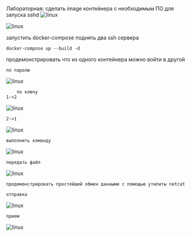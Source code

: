 Лабораторная:
сделать image контейнера с необходимым ПО для запуска sshd
![linux](Dockerfile)

![linux](docker-compose.yml)

запустить docker-compose поднять два ssh сервера
	
	docker-compose up --build -d
	
	
продемонстрировать что из одного контейнера можно войти в другой

	по паролю
![linux](https://i.imgur.com/o3782hu.png)
	
		по ключу
	1->2
![linux](https://i.imgur.com/ex7Yoa6.png)
	
	2->1
![linux](https://i.imgur.com/Fl34SyF.png)

	
	выполнить команду
![linux](https://i.imgur.com/e6R2Ya2.png)

	передать файл
![linux](https://i.imgur.com/IGxYbo6.png)


	продемонстрировать простейший обмен данными с помощью утилиты netcat
	
	отправка
![linux](https://i.imgur.com/e98bIte.png)
	
	прием
![linux](https://i.imgur.com/GZcfZKz.png)
